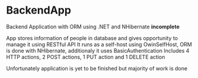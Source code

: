 # BackendApp
Backend Application with ORM using .NET and NHibernate **incomplete**

App stores information of people in database and gives opportunity to manage it using RESTful API
It runs as a self-host using OwinSelfHost, ORM is done with NHibernate, additionaly it uses BasicAuthentication
Includes 4 HTTP actions, 2 POST actions, 1 PUT action and 1 DELETE action

Unfortunately application is yet to be finished but majority of work is done
